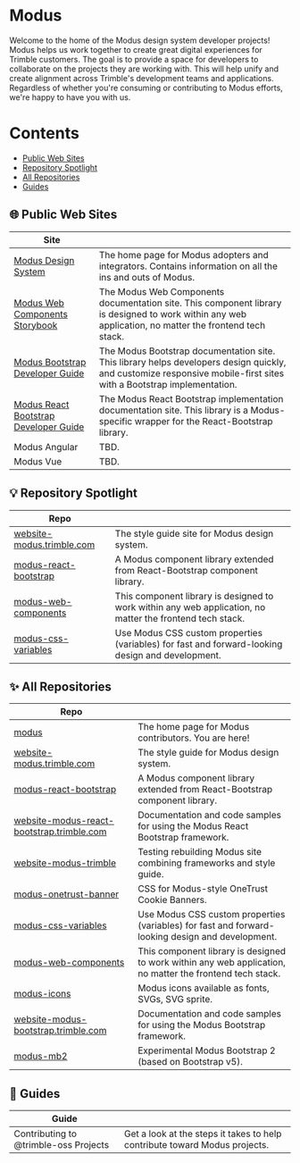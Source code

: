 # Modus

Welcome to the home of the Modus design system developer projects! Modus helps us work together to create great digital experiences for Trimble customers. The goal is to provide a space for developers to collaborate on the projects they are working with. This will help unify and create alignment across Trimble's development teams and applications. Regardless of whether you're consuming or contributing to Modus efforts, we're happy to have you with us.

# Contents

- [Public Web Sites](#public-web-sites)
- [Repository Spotlight](#repository-spotlight)
- [All Repositories](#all-repositories)
- [Guides](#guides)

## 🌐 Public Web Sites

| Site                                                         |                                                              |
| ------------------------------------------------------------ | ------------------------------------------------------------ |
| [Modus Design System](https://modus.trimble.com)             | The home page for Modus adopters and integrators. Contains information on all the ins and outs of Modus. |
| [Modus Web Components Storybook](https://modus-web-components.trimble.com/) | The Modus Web Components documentation site. This component library is designed to work within any web application, no matter the frontend tech stack. |
| [Modus Bootstrap Developer Guide](https://modus-bootstrap.trimble.com/) | The Modus Bootstrap documentation site. This library helps developers design quickly, and customize responsive mobile-first sites with a Bootstrap implementation. |
| [Modus React Bootstrap Developer Guide](https://modus-react-bootstrap.trimble.com/) | The Modus React Bootstrap implementation documentation site. This library is a Modus-specific wrapper for the React-Bootstrap library. |
| Modus Angular                                                | TBD.                                                         |
| Modus Vue                                                    | TBD.                                                         |

## 💡 Repository Spotlight 

| Repo                                                         |                                                              |
| ------------------------------------------------------------ | ------------------------------------------------------------ |
| [website-modus.trimble.com](https://github.com/trimble-oss/website-modus.trimble.com) | The style guide site for Modus design system.                |
| [modus-react-bootstrap](https://github.com/trimble-oss/modus-react-bootstrap) | A Modus component library extended from React-Bootstrap component library. |
| [modus-web-components](https://github.com/trimble-oss/modus-web-components) | This component library is designed to work within any web application, no matter the frontend tech stack. |
| [modus-css-variables](https://github.com/trimble-oss/modus-css-variables) | Use Modus CSS custom properties (variables) for fast and forward-looking design and development. |

## ✨ All Repositories

| Repo                                                         |                                                              |
| ------------------------------------------------------------ | ------------------------------------------------------------ |
| [modus](https://github.com/trimble-oss/modus)                | The home page for Modus contributors. You are here!          |
| [website-modus.trimble.com](https://github.com/trimble-oss/website-modus.trimble.com) | The style guide for Modus design system.                     |
| [modus-react-bootstrap](https://github.com/trimble-oss/modus-react-bootstrap) | A Modus component library extended from React-Bootstrap component library. |
| [website-modus-react-bootstrap.trimble.com](https://github.com/trimble-oss/website-modus-react-bootstrap.trimble.com) | Documentation and code samples for using the Modus React Bootstrap framework. |
| [website-modus-trimble](https://github.com/trimble-oss/website-modus-trimble) | Testing rebuilding Modus site combining frameworks and style guide. |
| [modus-onetrust-banner](https://github.com/trimble-oss/modus-onetrust-banner) | CSS for Modus-style OneTrust Cookie Banners.                 |
| [modus-css-variables](https://github.com/trimble-oss/modus-css-variables) | Use Modus CSS custom properties (variables) for fast and forward-looking design and development. |
| [modus-web-components](https://github.com/trimble-oss/modus-web-components) | This component library is designed to work within any web application, no matter the frontend tech stack. |
| [modus-icons](https://github.com/trimble-oss/modus-icons)    | Modus icons available as fonts, SVGs, SVG sprite.            |
| [website-modus-bootstrap.trimble.com](https://github.com/trimble-oss/website-modus-bootstrap.trimble.com) | Documentation and code samples for using the Modus Bootstrap framework. |
| [modus-mb2](https://github.com/trimble-oss/modus-mb2)        | Experimental Modus Bootstrap 2 (based on Bootstrap v5).      |

## 📘 Guides

| Guide                                 |                                                              |
| ------------------------------------- | ------------------------------------------------------------ |
| Contributing to @trimble-oss Projects | Get a look at the steps it takes to help contribute toward Modus projects. |

